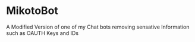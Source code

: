 # MikotoBot
A Modified Version of one of my Chat bots removing sensative Information such as OAUTH Keys and IDs
